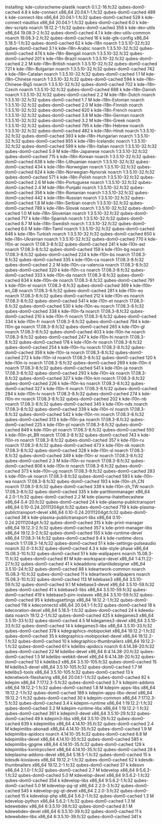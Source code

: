Installing:
 kde-colorscheme-plastik                 noarch        0.1.2-16.fc32                         qubes-dom0-cached        4.8 k
 kde-connect                             x86_64        20.04.1-1.fc32                        qubes-dom0-cached        489 k
 kde-connect-libs                        x86_64        20.04.1-1.fc32                        qubes-dom0-cached        528 k
 kde-connect-nautilus                    x86_64        20.04.1-1.fc32                        qubes-dom0-cached        6.0 k
 kde-dev-scripts                         noarch        19.12.2-1.fc32                        qubes-dom0-cached        356 k
 kde-dev-utils                           x86_64        19.08.3-2.fc32                        qubes-dom0-cached        4.1 k
 kde-dev-utils-common                    noarch        19.08.3-2.fc32                        qubes-dom0-cached         16 k
 kde-gtk-config                          x86_64        5.18.5-1.fc32                         qubes-dom0-cached         62 k
 kde-i18n                                noarch        1:3.5.10-32.fc32                      qubes-dom0-cached        3.1 k
 kde-i18n-Arabic                         noarch        1:3.5.10-32.fc32                      qubes-dom0-cached        474 k
 kde-i18n-Bengali                        noarch        1:3.5.10-32.fc32                      qubes-dom0-cached        201 k
 kde-i18n-Brazil                         noarch        1:3.5.10-32.fc32                      qubes-dom0-cached        2.2 M
 kde-i18n-British                        noarch        1:3.5.10-32.fc32                      qubes-dom0-cached        721 k
 kde-i18n-Bulgarian                      noarch        1:3.5.10-32.fc32                      qubes-dom0-cached        742 k
 kde-i18n-Catalan                        noarch        1:3.5.10-32.fc32                      qubes-dom0-cached        1.1 M
 kde-i18n-Chinese                        noarch        1:3.5.10-32.fc32                      qubes-dom0-cached        594 k
 kde-i18n-Chinese-Big5                   noarch        1:3.5.10-32.fc32                      qubes-dom0-cached        702 k
 kde-i18n-Czech                          noarch        1:3.5.10-32.fc32                      qubes-dom0-cached        688 k
 kde-i18n-Danish                         noarch        1:3.5.10-32.fc32                      qubes-dom0-cached        2.2 M
 kde-i18n-Dutch                          noarch        1:3.5.10-32.fc32                      qubes-dom0-cached        1.7 M
 kde-i18n-Estonian                       noarch        1:3.5.10-32.fc32                      qubes-dom0-cached        2.0 M
 kde-i18n-Finnish                        noarch        1:3.5.10-32.fc32                      qubes-dom0-cached        620 k
 kde-i18n-French                         noarch        1:3.5.10-32.fc32                      qubes-dom0-cached        3.8 M
 kde-i18n-German                         noarch        1:3.5.10-32.fc32                      qubes-dom0-cached        3.2 M
 kde-i18n-Greek                          noarch        1:3.5.10-32.fc32                      qubes-dom0-cached        795 k
 kde-i18n-Hebrew                         noarch        1:3.5.10-32.fc32                      qubes-dom0-cached        482 k
 kde-i18n-Hindi                          noarch        1:3.5.10-32.fc32                      qubes-dom0-cached        393 k
 kde-i18n-Hungarian                      noarch        1:3.5.10-32.fc32                      qubes-dom0-cached        855 k
 kde-i18n-Icelandic                      noarch        1:3.5.10-32.fc32                      qubes-dom0-cached        599 k
 kde-i18n-Italian                        noarch        1:3.5.10-32.fc32                      qubes-dom0-cached        5.9 M
 kde-i18n-Japanese                       noarch        1:3.5.10-32.fc32                      qubes-dom0-cached        715 k
 kde-i18n-Korean                         noarch        1:3.5.10-32.fc32                      qubes-dom0-cached        638 k
 kde-i18n-Lithuanian                     noarch        1:3.5.10-32.fc32                      qubes-dom0-cached        434 k
 kde-i18n-Norwegian                      noarch        1:3.5.10-32.fc32                      qubes-dom0-cached        624 k
 kde-i18n-Norwegian-Nynorsk              noarch        1:3.5.10-32.fc32                      qubes-dom0-cached        571 k
 kde-i18n-Polish                         noarch        1:3.5.10-32.fc32                      qubes-dom0-cached        2.6 M
 kde-i18n-Portuguese                     noarch        1:3.5.10-32.fc32                      qubes-dom0-cached        2.4 M
 kde-i18n-Punjabi                        noarch        1:3.5.10-32.fc32                      qubes-dom0-cached        356 k
 kde-i18n-Romanian                       noarch        1:3.5.10-32.fc32                      qubes-dom0-cached        442 k
 kde-i18n-Russian                        noarch        1:3.5.10-32.fc32                      qubes-dom0-cached        1.8 M
 kde-i18n-Serbian                        noarch        1:3.5.10-32.fc32                      qubes-dom0-cached        789 k
 kde-i18n-Slovak                         noarch        1:3.5.10-32.fc32                      qubes-dom0-cached        1.0 M
 kde-i18n-Slovenian                      noarch        1:3.5.10-32.fc32                      qubes-dom0-cached        717 k
 kde-i18n-Spanish                        noarch        1:3.5.10-32.fc32                      qubes-dom0-cached        8.7 M
 kde-i18n-Swedish                        noarch        1:3.5.10-32.fc32                      qubes-dom0-cached        6.0 M
 kde-i18n-Tamil                          noarch        1:3.5.10-32.fc32                      qubes-dom0-cached        646 k
 kde-i18n-Turkish                        noarch        1:3.5.10-32.fc32                      qubes-dom0-cached        650 k
 kde-i18n-Ukrainian                      noarch        1:3.5.10-32.fc32                      qubes-dom0-cached        770 k
 kde-l10n-ar                             noarch        17.08.3-8.fc32                        qubes-dom0-cached        241 k
 kde-l10n-ast                            noarch        17.08.3-8.fc32                        qubes-dom0-cached        159 k
 kde-l10n-bg                             noarch        17.08.3-8.fc32                        qubes-dom0-cached        224 k
 kde-l10n-bs                             noarch        17.08.3-8.fc32                        qubes-dom0-cached        335 k
 kde-l10n-ca                             noarch        17.08.3-8.fc32                        qubes-dom0-cached        2.2 M
 kde-l10n-ca-valencia                    noarch        17.08.3-8.fc32                        qubes-dom0-cached        320 k
 kde-l10n-cs                             noarch        17.08.3-8.fc32                        qubes-dom0-cached        333 k
 kde-l10n-da                             noarch        17.08.3-8.fc32                        qubes-dom0-cached        634 k
 kde-l10n-de                             noarch        17.08.3-8.fc32                        qubes-dom0-cached        791 k
 kde-l10n-el                             noarch        17.08.3-8.fc32                        qubes-dom0-cached        369 k
 kde-l10n-en_GB                          noarch        17.08.3-8.fc32                        qubes-dom0-cached        281 k
 kde-l10n-eo                             noarch        17.08.3-8.fc32                        qubes-dom0-cached        212 k
 kde-l10n-es                             noarch        17.08.3-8.fc32                        qubes-dom0-cached        541 k
 kde-l10n-et                             noarch        17.08.3-8.fc32                        qubes-dom0-cached        530 k
 kde-l10n-eu                             noarch        17.08.3-8.fc32                        qubes-dom0-cached        338 k
 kde-l10n-fa                             noarch        17.08.3-8.fc32                        qubes-dom0-cached        210 k
 kde-l10n-fi                             noarch        17.08.3-8.fc32                        qubes-dom0-cached        334 k
 kde-l10n-fr                             noarch        17.08.3-8.fc32                        qubes-dom0-cached        794 k
 kde-l10n-ga                             noarch        17.08.3-8.fc32                        qubes-dom0-cached        265 k
 kde-l10n-gl                             noarch        17.08.3-8.fc32                        qubes-dom0-cached        403 k
 kde-l10n-he                             noarch        17.08.3-8.fc32                        qubes-dom0-cached        247 k
 kde-l10n-hi                             noarch        17.08.3-8.fc32                        qubes-dom0-cached        178 k
 kde-l10n-hr                             noarch        17.08.3-8.fc32                        qubes-dom0-cached        254 k
 kde-l10n-hu                             noarch        17.08.3-8.fc32                        qubes-dom0-cached        359 k
 kde-l10n-ia                             noarch        17.08.3-8.fc32                        qubes-dom0-cached        272 k
 kde-l10n-id                             noarch        17.08.3-8.fc32                        qubes-dom0-cached        120 k
 kde-l10n-is                             noarch        17.08.3-8.fc32                        qubes-dom0-cached        269 k
 kde-l10n-it                             noarch        17.08.3-8.fc32                        qubes-dom0-cached        541 k
 kde-l10n-ja                             noarch        17.08.3-8.fc32                        qubes-dom0-cached        293 k
 kde-l10n-kk                             noarch        17.08.3-8.fc32                        qubes-dom0-cached        327 k
 kde-l10n-km                             noarch        17.08.3-8.fc32                        qubes-dom0-cached        226 k
 kde-l10n-ko                             noarch        17.08.3-8.fc32                        qubes-dom0-cached        327 k
 kde-l10n-lt                             noarch        17.08.3-8.fc32                        qubes-dom0-cached        284 k
 kde-l10n-lv                             noarch        17.08.3-8.fc32                        qubes-dom0-cached        274 k
 kde-l10n-mr                             noarch        17.08.3-8.fc32                        qubes-dom0-cached        202 k
 kde-l10n-nb                             noarch        17.08.3-8.fc32                        qubes-dom0-cached        345 k
 kde-l10n-nds                            noarch        17.08.3-8.fc32                        qubes-dom0-cached        339 k
 kde-l10n-nl                             noarch        17.08.3-8.fc32                        qubes-dom0-cached        542 k
 kde-l10n-nn                             noarch        17.08.3-8.fc32                        qubes-dom0-cached        313 k
 kde-l10n-pa                             noarch        17.08.3-8.fc32                        qubes-dom0-cached        225 k
 kde-l10n-pl                             noarch        17.08.3-8.fc32                        qubes-dom0-cached        849 k
 kde-l10n-pt                             noarch        17.08.3-8.fc32                        qubes-dom0-cached        550 k
 kde-l10n-pt_BR                          noarch        17.08.3-8.fc32                        qubes-dom0-cached        743 k
 kde-l10n-ro                             noarch        17.08.3-8.fc32                        qubes-dom0-cached        357 k
 kde-l10n-ru                             noarch        17.08.3-8.fc32                        qubes-dom0-cached        473 k
 kde-l10n-sk                             noarch        17.08.3-8.fc32                        qubes-dom0-cached        328 k
 kde-l10n-sl                             noarch        17.08.3-8.fc32                        qubes-dom0-cached        349 k
 kde-l10n-sr                             noarch        17.08.3-8.fc32                        qubes-dom0-cached        2.3 M
 kde-l10n-sv                             noarch        17.08.3-8.fc32                        qubes-dom0-cached        806 k
 kde-l10n-tr                             noarch        17.08.3-8.fc32                        qubes-dom0-cached        373 k
 kde-l10n-ug                             noarch        17.08.3-8.fc32                        qubes-dom0-cached        283 k
 kde-l10n-uk                             noarch        17.08.3-8.fc32                        qubes-dom0-cached        593 k
 kde-l10n-wa                             noarch        17.08.3-8.fc32                        qubes-dom0-cached        193 k
 kde-l10n-zh_CN                          noarch        17.08.3-8.fc32                        qubes-dom0-cached        339 k
 kde-l10n-zh_TW                          noarch        17.08.3-8.fc32                        qubes-dom0-cached        335 k
 kde-partitionmanager                    x86_64        4.2.0-1.fc32                          qubes-dom0-cached        2.2 M
 kde-plasma-ihatethecashew               x86_64        0.4-20.fc32                           qubes-dom0-cached         24 k
 kde-plasma-publictransport              x86_64        0.10-0.24.20111204git.fc32            qubes-dom0-cached        719 k
 kde-plasma-publictransport-devel        x86_64        0.10-0.24.20111204git.fc32            qubes-dom0-cached         38 k
 kde-plasma-publictransport-libs         x86_64        0.10-0.24.20111204git.fc32            qubes-dom0-cached        315 k
 kde-print-manager                       x86_64        19.12.3-2.fc32                        qubes-dom0-cached        357 k
 kde-print-manager-libs                  x86_64        19.12.3-2.fc32                        qubes-dom0-cached        155 k
 kde-runtime-devel                       x86_64        17.08.3-14.fc32                       qubes-dom0-cached        9.4 k
 kde-runtime-docs                        noarch        1:17.08.3-14.fc32                     qubes-dom0-cached         51 k
 kde-settings-pulseaudio                 noarch        32.0-3.fc32                           qubes-dom0-cached        4.3 k
 kde-style-phase                         x86_64        15.08.3-10.fc32                       qubes-dom0-cached         51 k
 kde-wallpapers                          noarch        15.08.3-11.fc32                       qubes-dom0-cached         81 M
 kde-workspace-devel                     x86_64        1:4.11.22-27.fc32                     qubes-dom0-cached         41 k
 kdeaddons-atlantikdesigner              x86_64        3.5.10-24.fc32                        qubes-dom0-cached         88 k
 kdeartwork-common                       noarch        15.08.3-10.fc32                       qubes-dom0-cached         11 k
 kdeartwork-wallpapers                   noarch        15.08.3-10.fc32                       qubes-dom0-cached        113 M
 kdebase3                                x86_64        3.5.10-59.fc32                        qubes-dom0-cached        9.1 M
 kdebase3-devel                          x86_64        3.5.10-59.fc32                        qubes-dom0-cached         41 k
 kdebase3-libs                           x86_64        3.5.10-59.fc32                        qubes-dom0-cached        419 k
 kdebase3-pim-ioslaves                   x86_64        3.5.10-59.fc32                        qubes-dom0-cached         95 k
 kdebugsettings                          x86_64        19.12.2-1.fc32                        qubes-dom0-cached        116 k
 kdeconnectd                             x86_64        20.04.1-1.fc32                        qubes-dom0-cached         18 k
 kdecoration-devel                       x86_64        5.18.5-1.fc32                         qubes-dom0-cached         24 k
 kdeedu-data                             noarch        19.12.2-1.fc32                        qubes-dom0-cached        425 k
 kdegames3                               x86_64        3.5.10-33.fc32                        qubes-dom0-cached        4.5 M
 kdegames3-devel                         x86_64        3.5.10-33.fc32                        qubes-dom0-cached         14 k
 kdegames3-libs                          x86_64        3.5.10-33.fc32                        qubes-dom0-cached        378 k
 kdegraphics-mobipocket                  x86_64        19.12.2-1.fc32                        qubes-dom0-cached         35 k
 kdegraphics-mobipocket-devel            x86_64        19.12.2-1.fc32                        qubes-dom0-cached         10 k
 kdegraphics-thumbnailers                x86_64        19.12.2-1.fc32                        qubes-dom0-cached         61 k
 kdelibs-apidocs                         noarch        6:4.14.38-20.fc32                     qubes-dom0-cached         22 M
 kdelibs-devel                           x86_64        6:4.14.38-20.fc32                     qubes-dom0-cached        1.5 M
 kdelibs-webkit-devel                    x86_64        6:4.14.38-20.fc32                     qubes-dom0-cached         13 k
 kdelibs3                                x86_64        3.5.10-105.fc32                       qubes-dom0-cached         15 M
 kdelibs3-devel                          x86_64        3.5.10-105.fc32                       qubes-dom0-cached        1.7 M
 kdelibs3-tools                          x86_64        3.5.10-105.fc32                       qubes-dom0-cached         13 k
 kdenetwork-filesharing                  x86_64        20.04.1-1.fc32                        qubes-dom0-cached         82 k
 kdepim                                  x86_64        7:17.12.3-5.fc32                      qubes-dom0-cached        3.7 k
 kdepim-addons                           x86_64        19.12.2-1.fc32                        qubes-dom0-cached        1.8 M
 kdepim-apps-libs                        x86_64        19.12.2-1.fc32                        qubes-dom0-cached        189 k
 kdepim-apps-libs-devel                  x86_64        19.12.2-1.fc32                        qubes-dom0-cached         30 k
 kdepim-common                           x86_64        7:17.12.3-5.fc32                      qubes-dom0-cached        3.4 k
 kdepim-runtime                          x86_64        1:19.12.2-1.fc32                      qubes-dom0-cached        3.2 M
 kdepim-runtime-libs                     x86_64        1:19.12.2-1.fc32                      qubes-dom0-cached        361 k
 kdepim3-devel                           x86_64        3.5.10-29.fc32                        qubes-dom0-cached         49 k
 kdepim3-libs                            x86_64        3.5.10-29.fc32                        qubes-dom0-cached        639 k
 kdepimlibs                              x86_64        4.14.10-35.fc32                       qubes-dom0-cached        2.4 M
 kdepimlibs-akonadi                      x86_64        4.14.10-35.fc32                       qubes-dom0-cached        1.9 M
 kdepimlibs-apidocs                      noarch        4.14.10-35.fc32                       qubes-dom0-cached        6.8 M
 kdepimlibs-devel                        x86_64        4.14.10-35.fc32                       qubes-dom0-cached        585 k
 kdepimlibs-gpgme                        x86_64        4.14.10-35.fc32                       qubes-dom0-cached        129 k
 kdepimlibs-kxmlrpcclient                x86_64        4.14.10-35.fc32                       qubes-dom0-cached         28 k
 kdeplasma-addons-devel                  x86_64        5.18.5-1.fc32                         qubes-dom0-cached         15 k
 kdesdk-kioslaves                        x86_64        19.12.2-1.fc32                        qubes-dom0-cached         52 k
 kdesdk-thumbnailers                     x86_64        19.12.2-1.fc32                        qubes-dom0-cached         37 k
 kdesvn                                  x86_64        2.1.0-1.fc32                          qubes-dom0-cached        2.7 M
 kdevelop                                x86_64        9:5.6.2-1.fc32                        qubes-dom0-cached        5.0 M
 kdevelop-devel                          x86_64        9:5.6.2-1.fc32                        qubes-dom0-cached        354 k
 kdevelop-libs                           x86_64        9:5.6.2-1.fc32                        qubes-dom0-cached        5.0 M
 kdevelop-pg-qt                          x86_64        2.2.0-3.fc32                          qubes-dom0-cached        545 k
 kdevelop-pg-qt-devel                    x86_64        2.2.0-3.fc32                          qubes-dom0-cached         15 k
 kdevelop-php                            x86_64        5.6.2-1.fc32                          qubes-dom0-cached        1.3 M
 kdevelop-python                         x86_64        5.6.2-1.fc32                          qubes-dom0-cached        1.3 M
 kdewebdev                               x86_64        6:3.5.10-39.fc32                      qubes-dom0-cached        8.1 M
 kdewebdev-devel                         x86_64        6:3.5.10-39.fc32                      qubes-dom0-cached         11 k
 kdewebdev-libs                          x86_64        6:3.5.10-39.fc32                      qubes-dom0-cached        341 k
